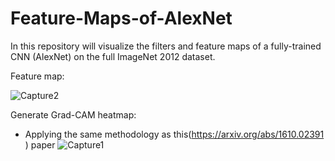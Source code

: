 # Feature-Maps-of-AlexNet

In this repository will visualize the filters and feature maps of a fully-trained CNN (AlexNet) on the full ImageNet 2012 dataset.

Feature map:

![Capture2](https://user-images.githubusercontent.com/54632431/145389862-8f1d4379-7c33-416e-95c0-683f24fb73e1.PNG)


Generate Grad-CAM heatmap:
- Applying the same methodology as this(https://arxiv.org/abs/1610.02391
) paper 
  ![Capture1](https://user-images.githubusercontent.com/54632431/145389996-7aa4eab9-26aa-4df5-91ae-bde7bfed396f.PNG)

